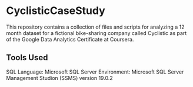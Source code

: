 # CyclisticCaseStudy
This repository contains a collection of files and scripts for analyzing a 12 month dataset for a fictional bike-sharing company called Cyclistic as part of the Google Data Analytics Certificate at Coursera.

## Tools Used
SQL Language: Microsoft SQL Server
Environment: Microsoft SQL Server Management Studion (SSMS) version 19.0.2


